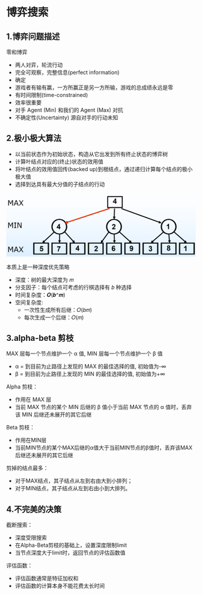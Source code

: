 # 博弈搜索

## 1.博弈问题描述

零和博弈

* 两人对弈，轮流行动 
* 完全可观察，完整信息(perfect information)
* 确定
* 游戏者有输有赢，一方所赢正是另一方所输，游戏的总成绩永远是零
* 有时间限制(time-constrained)
* 效率很重要
* 对手 Agent (Min) 和我们的 Agent (Max) 对抗
* 不确定性(Uncertainty) 源自对手的行动未知

## 2.极小极大算法

* 以当前状态作为初始状态，构造从它出发到所有终止状态的博弈树
* 计算叶结点对应的(终止)状态的效用值
* 将叶结点的效用值回传(backed up)到根结点，通过递归计算每个结点的极小极大值
* 选择到达具有最大分值的子结点的行动

 ![image-20241225155033103](./assets/6.博弈搜索/image-20241225155033103.png)

本质上是一种深度优先策略

* 深度：树的最大深度为 𝑚
* 分支因子：每个结点可考虑的行棋选择有 𝑏 种选择
* 时间复杂度：𝑶(𝒃^𝒎)
* 空间复杂度:
  * 一次性生成所有后继：𝑂(𝑏𝑚)
  * 每次生成一个后继：𝑂(𝑚)



## 3.alpha-beta 剪枝

MAX 层每一个节点维护一个 α 值, MIN 层每一个节点维护一个 β 值

* α = 到目前为止路径上发现的 MAX 的最佳选择的值, 初始值为-∞
* β = 到目前为止路径上发现的 MIN 的最佳选择的值, 初始值为+∞



Alpha 剪枝：

* 作用在 MAX 层
* 当前 MAX 节点的某个 MIN 后继的 β 值小于当前 MAX 节点的 α 值时，丢弃该 MIN 后继还未展开的其它后继



Beta 剪枝：

* 作用在MIN层
* 当前MIN节点的某个MAX后继的α值大于当前MIN节点的β值时，丢弃该MAX后继还未展开的其它后继



剪掉的结点最多：

* 对于MAX结点，其子结点从左到右由大到小排列；
* 对于MIN结点，其子结点从左到右由小到大排列。 



## 4.不完美的决策

截断搜索：

* 深度受限搜索
* 在Alpha-Beta剪枝的基础上，设置深度限制limit
* 当节点深度大于limit时，返回节点的评估函数值

评估函数：

* 评估函数通常是特征加权和
* 评估函数的计算本身不能花费太长时间

